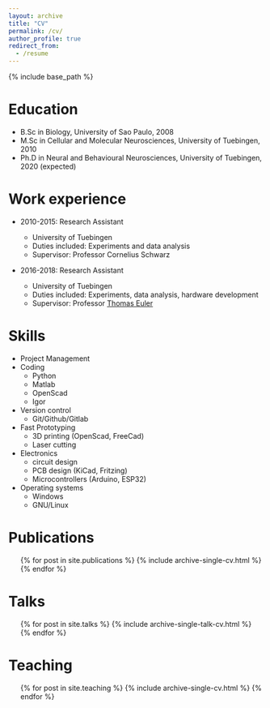 ```yaml
---
layout: archive
title: "CV"
permalink: /cv/
author_profile: true
redirect_from:
  - /resume
---
```


{% include base_path %}

Education
======
* B.Sc in Biology, University of Sao Paulo, 2008
* M.Sc in Cellular and Molecular Neurosciences, University of Tuebingen, 2010
* Ph.D in Neural and Behavioural Neurosciences, University of Tuebingen, 2020 (expected)

Work experience
======
* 2010-2015: Research Assistant
  * University of Tuebingen
  * Duties included: Experiments and data analysis
  * Supervisor: Professor Cornelius Schwarz

* 2016-2018: Research Assistant
  * University of Tuebingen
  * Duties included: Experiments, data analysis, hardware development
  * Supervisor: Professor [Thomas Euler](http://eulerlab.de/)

Skills
======
* Project Management
* Coding
  * Python
  * Matlab
  * OpenScad
  * Igor
* Version control
  * Git/Github/Gitlab
* Fast Prototyping
  * 3D printing (OpenScad, FreeCad)
  * Laser cutting
* Electronics
  * circuit design
  * PCB design (KiCad, Fritzing)
  * Microcontrollers (Arduino, ESP32)
* Operating systems  
  * Windows   
  * GNU/Linux

Publications
======
  <ul>{% for post in site.publications %}
    {% include archive-single-cv.html %}
  {% endfor %}</ul>

Talks
======
  <ul>{% for post in site.talks %}
    {% include archive-single-talk-cv.html %}
  {% endfor %}</ul>

Teaching
======
  <ul>{% for post in site.teaching %}
    {% include archive-single-cv.html %}
  {% endfor %}</ul>
